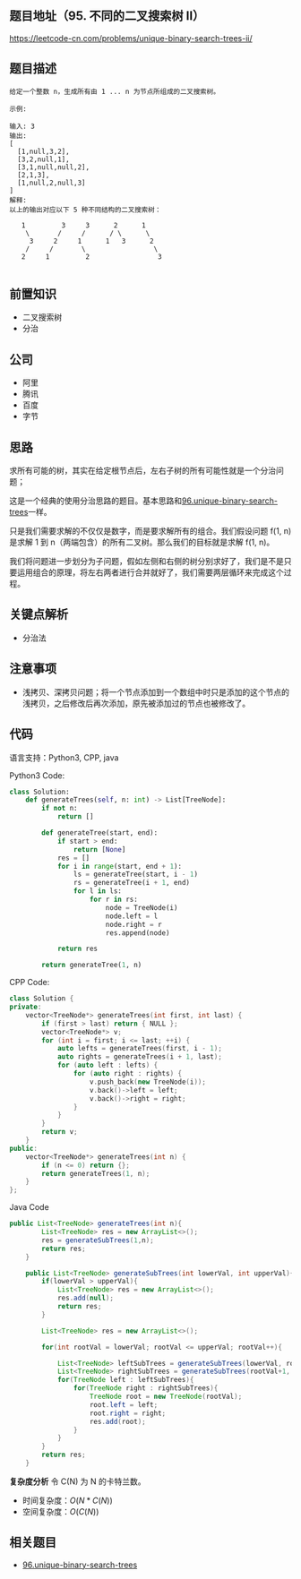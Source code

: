 ## 题目地址（95. 不同的二叉搜索树 II）

https://leetcode-cn.com/problems/unique-binary-search-trees-ii/

## 题目描述

```
给定一个整数 n，生成所有由 1 ... n 为节点所组成的二叉搜索树。

示例:

输入: 3
输出:
[
  [1,null,3,2],
  [3,2,null,1],
  [3,1,null,null,2],
  [2,1,3],
  [1,null,2,null,3]
]
解释:
以上的输出对应以下 5 种不同结构的二叉搜索树：

   1         3     3      2      1
    \       /     /      / \      \
     3     2     1      1   3      2
    /     /       \                 \
   2     1         2                 3


```

## 前置知识

- 二叉搜索树
- 分治

## 公司

- 阿里
- 腾讯
- 百度
- 字节

## 思路

求所有可能的树，其实在给定根节点后，左右子树的所有可能性就是一个分治问题；

这是一个经典的使用分治思路的题目。基本思路和[96.unique-binary-search-trees](./96.unique-binary-search-trees.md)一样。

只是我们需要求解的不仅仅是数字，而是要求解所有的组合。我们假设问题 f(1, n) 是求解 1 到 n（两端包含）的所有二叉树。那么我们的目标就是求解 f(1, n)。

我们将问题进一步划分为子问题，假如左侧和右侧的树分别求好了，我们是不是只要运用组合的原理，将左右两者进行合并就好了，我们需要两层循环来完成这个过程。




## 关键点解析

- 分治法

## 注意事项

- 浅拷贝、深拷贝问题；将一个节点添加到一个数组中时只是添加的这个节点的浅拷贝，之后修改后再次添加，原先被添加过的节点也被修改了。

## 代码

语言支持：Python3, CPP, java

Python3 Code:

```Python
class Solution:
    def generateTrees(self, n: int) -> List[TreeNode]:
        if not n:
            return []

        def generateTree(start, end):
            if start > end:
                return [None]
            res = []
            for i in range(start, end + 1):
                ls = generateTree(start, i - 1)
                rs = generateTree(i + 1, end)
                for l in ls:
                    for r in rs:
                        node = TreeNode(i)
                        node.left = l
                        node.right = r
                        res.append(node)

            return res

        return generateTree(1, n)
```

CPP Code:

```cpp
class Solution {
private:
    vector<TreeNode*> generateTrees(int first, int last) {
        if (first > last) return { NULL };
        vector<TreeNode*> v;
        for (int i = first; i <= last; ++i) {
            auto lefts = generateTrees(first, i - 1);
            auto rights = generateTrees(i + 1, last);
            for (auto left : lefts) {
                for (auto right : rights) {
                    v.push_back(new TreeNode(i));
                    v.back()->left = left;
                    v.back()->right = right;
                }
            }
        }
        return v;
    }
public:
    vector<TreeNode*> generateTrees(int n) {
        if (n <= 0) return {};
        return generateTrees(1, n);
    }
};
```

Java Code
```java
public List<TreeNode> generateTrees(int n){
        List<TreeNode> res = new ArrayList<>();
        res = generateSubTrees(1,n);
        return res;
    }

    public List<TreeNode> generateSubTrees(int lowerVal, int upperVal){
        if(lowerVal > upperVal){
            List<TreeNode> res = new ArrayList<>();
            res.add(null);
            return res;
        }

        List<TreeNode> res = new ArrayList<>();

        for(int rootVal = lowerVal; rootVal <= upperVal; rootVal++){

            List<TreeNode> leftSubTrees = generateSubTrees(lowerVal, rootVal-1);
            List<TreeNode> rightSubTrees = generateSubTrees(rootVal+1, upperVal);
            for(TreeNode left : leftSubTrees){
                for(TreeNode right : rightSubTrees){
                    TreeNode root = new TreeNode(rootVal);
                    root.left = left;
                    root.right = right;
                    res.add(root);
                }
            }
        }
        return res;
    }
```

**复杂度分析**
令 C(N) 为 N 的卡特兰数。

- 时间复杂度：$O(N*C(N))$
- 空间复杂度：$O(C(N))$

## 相关题目

- [96.unique-binary-search-trees](./96.unique-binary-search-trees.md)
